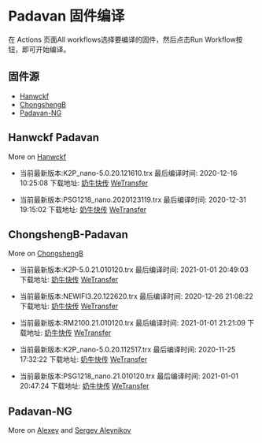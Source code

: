 # Padavan 固件编译
在 Actions 页面All workflows选择要编译的固件，然后点击Run Workflow按钮，即可开始编译。
## 固件源

- [Hanwckf](#Hanwckf-Padavan)
- [ChongshengB](#ChongshengB-Padavan)
- [Padavan-NG](#Padavan-NG)

## Hanwckf Padavan
More on [Hanwckf](https://github.com/hanwckf/rt-n56u/)

* 当前最新版本:K2P_nano-5.0.20.121610.trx  最后编译时间: 2020-12-16 10:25:08  下载地址: [奶牛快传](https://cowtransfer.com/s/83ffedd5af6c41)  [WeTransfer](https://we.tl/t-68dQHMmmLl)

* 当前最新版本:PSG1218_nano.2020123119.trx  最后编译时间: 2020-12-31 19:15:02  下载地址: [奶牛快传](https://cowtransfer.com/s/31174507060043)  [WeTransfer](https://we.tl/t-mV185jZIos)


















## ChongshengB-Padavan
More on [ChongshengB](https://github.com/chongshengB/rt-n56u)



* 当前最新版本:K2P-5.0.21.010120.trx  最后编译时间: 2021-01-01 20:49:03  下载地址: [奶牛快传](https://cowtransfer.com/s/67734ced900e44)  [WeTransfer](https://we.tl/t-CJgkGkt4vK)

* 当前最新版本:NEWIFI3.20.122620.trx  最后编译时间: 2020-12-26 21:08:22  下载地址: [奶牛快传](https://cowtransfer.com/s/06fe94f65b6043)  [WeTransfer](https://we.tl/t-qihqZXSeu7)

* 当前最新版本:RM2100.21.010120.trx  最后编译时间: 2021-01-01 21:21:09  下载地址: [奶牛快传](https://cowtransfer.com/s/e63cd3fc145a48)  [WeTransfer](https://we.tl/t-uZF9Pr23gU)

* 当前最新版本:K2P_nano-5.0.20.112517.trx  最后编译时间: 2020-11-25 17:32:22  下载地址: [奶牛快传](https://cowtransfer.com/s/4c9b5eec138d45)  [WeTransfer](https://we.tl/t-FQvyJVhfQP)

* 当前最新版本:PSG1218_nano.21.010120.trx  最后编译时间: 2021-01-01 20:47:24  下载地址: [奶牛快传](https://cowtransfer.com/s/4a9dd099d34c43)  [WeTransfer](https://we.tl/t-jpTWXcEOSG)













## Padavan-NG
More on [Alexey](https://gitlab.com/dm38/padavan-ng) and [Sergey Aleynikov](https://github.com/dur-randir/padavan-ng)
